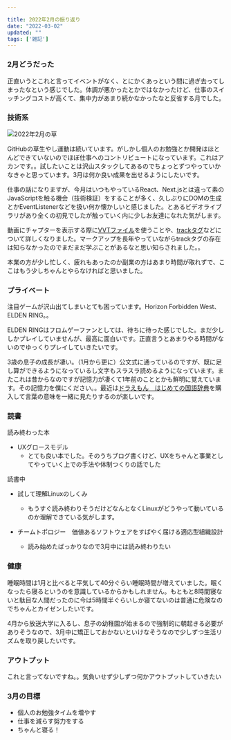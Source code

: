 ```yaml
---

title: 2022年2月の振り返り
date: "2022-03-02"
updated: ""
tags: ['雑記']
---
```


### 2月どうだった

正直いうとこれと言ってイベントがなく、とにかくあっという間に過ぎ去ってしまったなという感じでした。体調が悪かったとかではなかったけど、仕事のスイッチングコストが高くて、集中力があまり続かなかったなと反省する月でした。

### 技術系

![2022年2月の草](../images/20220302_github.png)

GitHubの草生やし運動は続いています。がしかし個人のお勉強とか開発はほとんどできていないのでほぼ仕事へのコントリビュートになっています。これはアカンです。。試したいことは沢山スタックしてあるのでちょっとずつやっていかなきゃと思っています。3月は何か良い成果を出せるようにしたいです。

仕事の話になりますが、今月はいつもやっているReact、Next.jsとは違って素のJavaScriptを触る機会（技術検証）をすることが多く、久しぶりにDOMの生成とかEventListenerなどを扱い何か懐かしいと感じました。とあるビデオライブラリがあり全くの初見でしたが触っていく内に少しお友達になれた気がします。

動画にチャプターを表示する際に[VVTファイル](https://developer.mozilla.org/en-US/docs/Web/API/WebVTT_API)を使うことや、[trackタグ](https://developer.mozilla.org/en-US/docs/Web/HTML/Element/track)などについて詳しくなりました。マークアップを長年やっていながらtrackタグの存在は知らなかったのでまだまだ学ぶことがあるなと思い知らされました。。

本業の方が少し忙しく、疲れもあったのか副業の方はあまり時間が取れずで、ここはもう少しちゃんとやらなければと思いました。

### プライベート

注目ゲームが沢山出てしまいとても困っています。Horizon Forbidden West、ELDEN RING。。

ELDEN RINGはフロムゲーファンとしては、待ちに待った感じでした。まだ少ししかプレイしていませんが、最高に面白いです。正直言うとあまりやる時間がないのでゆっくりプレイしていきたいです。

3歳の息子の成長が凄い。（1月から更に）公文式に通っているのですが、既に足し算ができるようになっているし文字もスラスラ読めるようになっています。またこれは昔からなのですが記憶力が凄くて1年前のこととかも鮮明に覚えています。その記憶力を僕にください。。最近は[ドラえもん　はじめての国語辞典](https://www.shogakukan.co.jp/books/09501829)を購入して言葉の意味を一緒に見たりするのが楽しいです。


### 読書

読み終わった本

- UXグロースモデル
   - とても良い本でした。そのうちブログ書くけど、UXをちゃんと事業としてやっていく上での手法や体制つくりの話でした

読書中

- 試して理解Linuxのしくみ
  - もうすぐ読み終わりそうだけどなんとなくLinuxがどうやって動いているのか理解できている気がします。

- チームトポロジー　価値あるソフトウェアをすばやく届ける適応型組織設計
  - 読み始めたばっかりなので3月中には読み終わりたい

### 健康

睡眠時間は1月と比べると平気して40分ぐらい睡眠時間が増えていました。眠くなったら寝るというのを意識しているからかもしれません。もともと8時間寝ないと駄目な人間だったのに今は5時間半ぐらいしか寝てないのは普通に危険なのでちゃんとカイゼンしたいです。

4月から放送大学に入るし、息子の幼稚園が始まるので強制的に朝起きる必要がありそうなので、3月中に矯正しておかないといけなそうなので少しずつ生活リズムを取り戻したいです。

### アウトプット

これと言ってないですね。。気負いせず少しずつ何かアウトプットしていきたい

### 3月の目標

- 個人のお勉強タイムを増やす
- 仕事を減らす努力をする
- ちゃんと寝る！